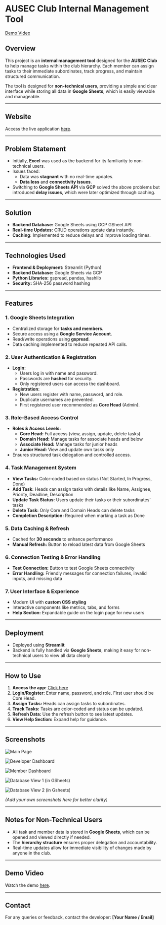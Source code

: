 # AUSEC Club Internal Management Tool

[Demo Video](https://youtu.be/Pyn0iIteJAg)  

## Overview
This project is an **internal management tool** designed for the **AUSEC Club** to help manage tasks within the club hierarchy. Each member can assign tasks to their immediate subordinates, track progress, and maintain structured communication.  

The tool is designed for **non-technical users**, providing a simple and clear interface while storing all data in **Google Sheets**, which is easily viewable and manageable.

---

## Website
Access the live application [here](https://ausecclubtoolprototype-ev6g8gmpzf89b6tubwv8rc.streamlit.app).

---

## Problem Statement
- Initially, **Excel** was used as the backend for its familiarity to non-technical users.  
- Issues faced:
  - Data was **stagnant** with no real-time updates.
  - **Data loss** and **connectivity issues**.
- Switching to **Google Sheets API** via **GCP** solved the above problems but introduced **delay issues**, which were later optimized through caching.

---

## Solution
- **Backend Database:** Google Sheets using GCP GSheet API
- **Real-time Updates:** CRUD operations update data instantly.
- **Caching:** Implemented to reduce delays and improve loading times.

---

## Technologies Used
- **Frontend & Deployment:** Streamlit (Python)
- **Backend Database:** Google Sheets via GCP
- **Python Libraries:** gspread, pandas, hashlib
- **Security:** SHA-256 password hashing

---

## Features

### 1. Google Sheets Integration
- Centralized storage for **tasks and members**.
- Secure access using a **Google Service Account**.
- Read/write operations using **gspread**.
- Data caching implemented to reduce repeated API calls.

### 2. User Authentication & Registration
- **Login:**
  - Users log in with name and password.
  - Passwords are **hashed** for security.
  - Only registered users can access the dashboard.
- **Registration:**
  - New users register with name, password, and role.
  - Duplicate usernames are prevented.
  - First registered user recommended as **Core Head** (Admin).

### 3. Role-Based Access Control
- **Roles & Access Levels:**
  - **Core Head:** Full access (view, assign, update, delete tasks)
  - **Domain Head:** Manage tasks for associate heads and below
  - **Associate Head:** Manage tasks for junior heads
  - **Junior Head:** View and update own tasks only
- Ensures structured task delegation and controlled access.

### 4. Task Management System
- **View Tasks:** Color-coded based on status (Not Started, In Progress, Done)
- **Add Task:** Heads can assign tasks with details like Name, Assignee, Priority, Deadline, Description
- **Update Task Status:** Users update their tasks or their subordinates' tasks
- **Delete Task:** Only Core and Domain Heads can delete tasks
- **Completion Description:** Required when marking a task as Done

### 5. Data Caching & Refresh
- Cached for **30 seconds** to enhance performance
- **Manual Refresh:** Button to reload latest data from Google Sheets

### 6. Connection Testing & Error Handling
- **Test Connection:** Button to test Google Sheets connectivity
- **Error Handling:** Friendly messages for connection failures, invalid inputs, and missing data

### 7. User Interface & Experience
- Modern UI with **custom CSS styling**
- Interactive components like metrics, tabs, and forms
- **Help Section:** Expandable guide on the login page for new users

---

## Deployment
- Deployed using **Streamlit**
- Backend is fully handled via **Google Sheets**, making it easy for non-technical users to view all data clearly

---

## How to Use
1. **Access the app:** [Click here](https://ausecclubtoolprototype-ev6g8gmpzf89b6tubwv8rc.streamlit.app)  
2. **Login/Register:** Enter name, password, and role. First user should be Core Head.  
3. **Assign Tasks:** Heads can assign tasks to subordinates.  
4. **Track Tasks:** Tasks are color-coded and status can be updated.  
5. **Refresh Data:** Use the refresh button to see latest updates.  
6. **View Help Section:** Expand help for guidance.

---

## Screenshots
![Main Page](<img width="2159" height="1253" alt="image" src="https://github.com/user-attachments/assets/ec4952f4-03c3-4eea-a5ff-8ab9ece9b89d" />
)  

![Developer Dashboard](<img width="2159" height="1236" alt="image" src="https://github.com/user-attachments/assets/98e31a7a-9982-4fad-a520-5302cfaac0af" />
)  

![Member Dashboard](<img width="2159" height="1239" alt="image" src="https://github.com/user-attachments/assets/f510af12-7970-4358-aa41-7c08afc04731" />
)  

![Database View 1 (in GSheets)](<img width="2159" height="1144" alt="image" src="https://github.com/user-attachments/assets/e522a1a7-8b14-440b-bc69-6e94ac58d323" />)

![Database View 2 (in Gsheets)](<img width="2159" height="1155" alt="image" src="https://github.com/user-attachments/assets/f8bae20f-7c39-4b27-b238-0fae3bd202e8" />
)


*(Add your own screenshots here for better clarity)*

---

## Notes for Non-Technical Users
- All task and member data is stored in **Google Sheets**, which can be opened and viewed directly if needed.
- The **hierarchy structure** ensures proper delegation and accountability.
- Real-time updates allow for immediate visibility of changes made by anyone in the club.

---

## Demo Video
Watch the demo [here](https://youtu.be/Pyn0iIteJAg).

---

## Contact
For any queries or feedback, contact the developer: **[Your Name / Email]**
